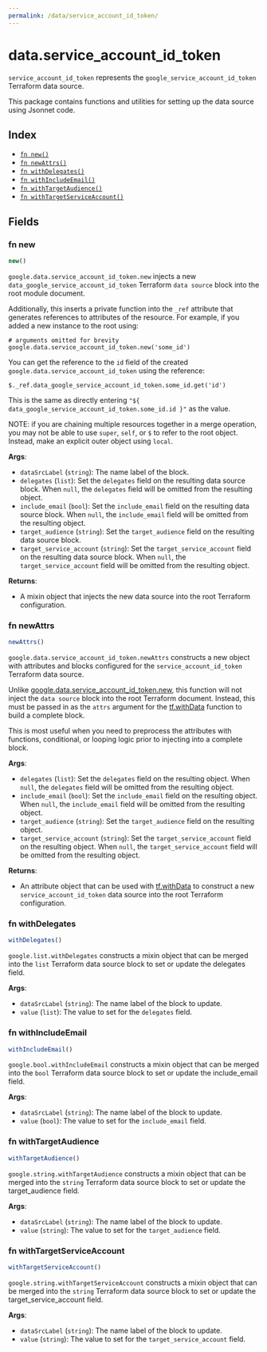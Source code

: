 ```yaml
---
permalink: /data/service_account_id_token/
---
```


# data.service_account_id_token

`service_account_id_token` represents the `google_service_account_id_token` Terraform data source.



This package contains functions and utilities for setting up the data source using Jsonnet code.


## Index

* [`fn new()`](#fn-new)
* [`fn newAttrs()`](#fn-newattrs)
* [`fn withDelegates()`](#fn-withdelegates)
* [`fn withIncludeEmail()`](#fn-withincludeemail)
* [`fn withTargetAudience()`](#fn-withtargetaudience)
* [`fn withTargetServiceAccount()`](#fn-withtargetserviceaccount)

## Fields

### fn new

```ts
new()
```


`google.data.service_account_id_token.new` injects a new `data_google_service_account_id_token` Terraform `data source`
block into the root module document.

Additionally, this inserts a private function into the `_ref` attribute that generates references to attributes of the
resource. For example, if you added a new instance to the root using:

    # arguments omitted for brevity
    google.data.service_account_id_token.new('some_id')

You can get the reference to the `id` field of the created `google.data.service_account_id_token` using the reference:

    $._ref.data_google_service_account_id_token.some_id.get('id')

This is the same as directly entering `"${ data_google_service_account_id_token.some_id.id }"` as the value.

NOTE: if you are chaining multiple resources together in a merge operation, you may not be able to use `super`, `self`,
or `$` to refer to the root object. Instead, make an explicit outer object using `local`.

**Args**:
  - `dataSrcLabel` (`string`): The name label of the block.
  - `delegates` (`list`): Set the `delegates` field on the resulting data source block. When `null`, the `delegates` field will be omitted from the resulting object.
  - `include_email` (`bool`): Set the `include_email` field on the resulting data source block. When `null`, the `include_email` field will be omitted from the resulting object.
  - `target_audience` (`string`): Set the `target_audience` field on the resulting data source block.
  - `target_service_account` (`string`): Set the `target_service_account` field on the resulting data source block. When `null`, the `target_service_account` field will be omitted from the resulting object.

**Returns**:
- A mixin object that injects the new data source into the root Terraform configuration.


### fn newAttrs

```ts
newAttrs()
```


`google.data.service_account_id_token.newAttrs` constructs a new object with attributes and blocks configured for the `service_account_id_token`
Terraform data source.

Unlike [google.data.service_account_id_token.new](#fn-new), this function will not inject the `data source`
block into the root Terraform document. Instead, this must be passed in as the `attrs` argument for the
[tf.withData](https://github.com/tf-libsonnet/core/tree/main/docs#fn-withdata) function to build a complete block.

This is most useful when you need to preprocess the attributes with functions, conditional, or looping logic prior to
injecting into a complete block.

**Args**:
  - `delegates` (`list`): Set the `delegates` field on the resulting object. When `null`, the `delegates` field will be omitted from the resulting object.
  - `include_email` (`bool`): Set the `include_email` field on the resulting object. When `null`, the `include_email` field will be omitted from the resulting object.
  - `target_audience` (`string`): Set the `target_audience` field on the resulting object.
  - `target_service_account` (`string`): Set the `target_service_account` field on the resulting object. When `null`, the `target_service_account` field will be omitted from the resulting object.

**Returns**:
  - An attribute object that can be used with [tf.withData](https://github.com/tf-libsonnet/core/tree/main/docs#fn-withdata) to construct a new `service_account_id_token` data source into the root Terraform configuration.


### fn withDelegates

```ts
withDelegates()
```

`google.list.withDelegates` constructs a mixin object that can be merged into the `list`
Terraform data source block to set or update the delegates field.



**Args**:
  - `dataSrcLabel` (`string`): The name label of the block to update.
  - `value` (`list`): The value to set for the `delegates` field.


### fn withIncludeEmail

```ts
withIncludeEmail()
```

`google.bool.withIncludeEmail` constructs a mixin object that can be merged into the `bool`
Terraform data source block to set or update the include_email field.



**Args**:
  - `dataSrcLabel` (`string`): The name label of the block to update.
  - `value` (`bool`): The value to set for the `include_email` field.


### fn withTargetAudience

```ts
withTargetAudience()
```

`google.string.withTargetAudience` constructs a mixin object that can be merged into the `string`
Terraform data source block to set or update the target_audience field.



**Args**:
  - `dataSrcLabel` (`string`): The name label of the block to update.
  - `value` (`string`): The value to set for the `target_audience` field.


### fn withTargetServiceAccount

```ts
withTargetServiceAccount()
```

`google.string.withTargetServiceAccount` constructs a mixin object that can be merged into the `string`
Terraform data source block to set or update the target_service_account field.



**Args**:
  - `dataSrcLabel` (`string`): The name label of the block to update.
  - `value` (`string`): The value to set for the `target_service_account` field.
